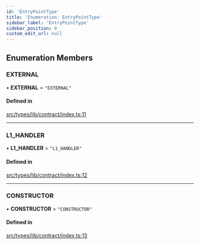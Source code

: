 ```yaml
---
id: 'EntryPointType'
title: 'Enumeration: EntryPointType'
sidebar_label: 'EntryPointType'
sidebar_position: 0
custom_edit_url: null
---
```


## Enumeration Members

### EXTERNAL

• **EXTERNAL** = `"EXTERNAL"`

#### Defined in

[src/types/lib/contract/index.ts:11](https://github.com/notV4l/starknet.js/blob/47ca727/src/types/lib/contract/index.ts#L11)

---

### L1_HANDLER

• **L1_HANDLER** = `"L1_HANDLER"`

#### Defined in

[src/types/lib/contract/index.ts:12](https://github.com/notV4l/starknet.js/blob/47ca727/src/types/lib/contract/index.ts#L12)

---

### CONSTRUCTOR

• **CONSTRUCTOR** = `"CONSTRUCTOR"`

#### Defined in

[src/types/lib/contract/index.ts:13](https://github.com/notV4l/starknet.js/blob/47ca727/src/types/lib/contract/index.ts#L13)
